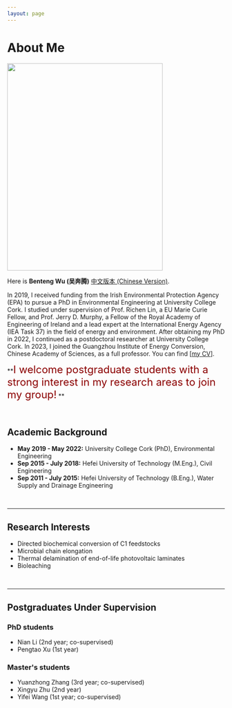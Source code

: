 ```yaml
---
layout: page
---
```


# About Me

<img src="https://bentengwu77.github.io/bentengwu.jpg" class="floatpic" width="360" height="480">

Here is **Benteng Wu (吴奔腾)** [中文版本 (Chinese Version)](https://bentengwu77.github.io/index-zh/).

In 2019, I received funding from the Irish Environmental Protection Agency (EPA) to pursue a PhD in Environmental Engineering at University College Cork. I studied under supervision of Prof. Richen Lin, a EU Marie Curie Fellow, and Prof. Jerry D. Murphy, a Fellow of the Royal Academy of Engineering of Ireland and a lead expert at the International Energy Agency (IEA Task 37) in the field of energy and environment. After obtaining my PhD in 2022, I continued as a postdoctoral researcher at University College Cork. In 2023, I joined the Guangzhou Institute of Energy Conversion, Chinese Academy of Sciences, as a full professor. You can find [[my CV](https://bentengwu77.github.io/file/BentengWu-CV-20250126.pdf)].

**<font color='darkred' font size='5'>I welcome postgraduate students with a strong interest in my research areas to join my group!</font> **

<br>

## Academic Background

- **May 2019 - May 2022:** University College Cork (PhD), Environmental Engineering
- **Sep 2015 - July 2018:** Hefei University of Technology (M.Eng.), Civil Engineering
- **Sep 2011 - July 2015:** Hefei University of Technology (B.Eng.), Water Supply and Drainage Engineering

<br>

---

## Research Interests
- Directed biochemical conversion of C1 feedstocks
- Microbial chain elongation
- Thermal delamination of end-of-life photovoltaic laminates
- Bioleaching

<br>

---

## Postgraduates Under Supervision

### PhD students

- Nian Li (2nd year; co-supervised)
- Pengtao Xu (1st year)

### Master's students

- Yuanzhong Zhang (3rd year; co-supervised)
- Xingyu Zhu (2nd year)
- Yifei Wang (1st year; co-supervised)
